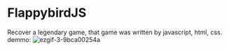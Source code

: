 # FlappybirdJS
Recover a legendary game, that game was written by javascript, html, css.
demmo:
![ezgif-3-9bca00254a](https://github.com/Nguyenxloc/FlappybirdJS/assets/86769202/3a5478ef-006f-40fa-a3cc-cab643f23615)
